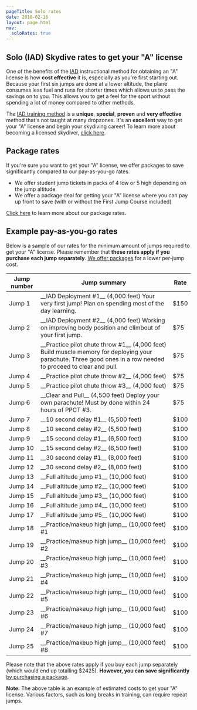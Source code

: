 ```yaml
---
pageTitle: Solo rates
date: 2018-02-16
layout: page.html
nav:
  soloRates: true
---
```


## Solo (IAD) Skydive rates to get your "A" license

One of the benefits of the [IAD](../solo-skydiving-wisconsin) instructional method for obtaining an "A" license is how __cost effective__ it is, especially as you're first starting out. Because your first six jumps are done at a lower altitude, the plane consumes less fuel and runs for shorter times which allows us to pass the savings on to you. This allows you to get a feel for the sport without spending a lot of money compared to other methods.

The [IAD training method](../solo-skydiving-wisconsin) is a __unique__, __special__, __proven__ and __very effective__ method that's not taught at many dropzones. It's an __excellent__ way to get your "A" license and begin your skydiving career! To learn more about becoming a licensed skydiver, [click here](../learn-to-skydive).

## Package rates

If you're sure you want to get your "A" license, we offer packages to save significantly compared to our pay-as-you-go rates.

 * We offer student jump tickets in packs of 4 low or 5 high depending on the jump altitude.
 * We offer a package deal for getting your "A" license where you can pay up front to save (with or without the First Jump Course included)

[Click here](../packages) to learn more about our package rates.

## Example pay-as-you-go rates
Below is a sample of our rates for the minimum amount of jumps required to get your "A" license. Please remember that __these rates apply if you purchase each jump separately__. [We offer packages](../packages) for a lower per-jump cost.

<table class="jump-rate-table">
<thead>
<tr>
<th>Jump number</th>
<th>Jump summary</th>
<th>Rate</th>
</tr>
</thead>
<tbody>
<tr>
<td>Jump 1</td>
<td>__IAD Deployment #1__ (4,000 feet) Your very first jump! Plan on spending most of the day learning.</td>
<td>$150</td>
</tr>
<tr>
<td>Jump 2</td>
<td>__IAD Deployment #2__ (4,000 feet) Working on improving body position and climbout of your first jump.</td>
<td>$75</td>
</tr>
<tr>
<td>Jump 3</td>
<td>__Practice pilot chute throw #1__ (4,000 feet) Build muscle memory for deploying your parachute. Three good ones in a row needed to proceed to clear and pull.</td>
<td>$75</td>
</tr>
<tr>
<td>Jump 4</td>
<td>__Practice pilot chute throw #2__ (4,000 feet)</td>
<td>$75</td>
</tr>
<tr>
<td>Jump 5</td>
<td>__Practice pilot chute throw #3__ (4,000 feet)</td>
<td>$75</td>
</tr>
<tr>
<td>Jump 6</td>
<td>__Clear and Pull__ (4,500 feet) Deploy your own parachute! Must by done within 24 hours of PPCT #3.</td>
<td>$75</td>
</tr>
<tr>
<td>Jump 7</td>
<td>__10 second delay #1__ (5,500 feet)</td>
<td>$100</td>
</tr>
<tr>
<td>Jump 8</td>
<td>__10 second delay #2__ (5,500 feet)</td>
<td>$100</td>
</tr>
<tr>
<td>Jump 9</td>
<td>__15 second delay #1__ (6,500 feet)</td>
<td>$100</td>
</tr>
<tr>
<td>Jump 10</td>
<td>__15 second delay #2__ (6,500 feet)</td>
<td>$100</td>
</tr>
<tr>
<td>Jump 11</td>
<td>__30 second delay #1__ (8,000 feet)</td>
<td>$100</td>
</tr>
<tr>
<td>Jump 12</td>
<td>__30 second delay #2__ (8,000 feet)</td>
<td>$100</td>
</tr>
<tr>
<td>Jump 13</td>
<td>__Full altitude jump #1__ (10,000 feet)</td>
<td>$100</td>
</tr>
<tr>
<td>Jump 14</td>
<td>__Full altitude jump #2__ (10,000 feet)</td>
<td>$100</td>
</tr>
<tr>
<td>Jump 15</td>
<td>__Full altitude jump #3__ (10,000 feet)</td>
<td>$100</td>
</tr>
<tr>
<td>Jump 16</td>
<td>__Full altitude jump #4__ (10,000 feet)</td>
<td>$100</td>
</tr>
<tr>
<td>Jump 17</td>
<td>__Full altitude jump #5__ (10,000 feet)</td>
<td>$100</td>
</tr>
<tr>
<td>Jump 18</td>
<td>__Practice/makeup high jump__ (10,000 feet) #1</td>
<td>$100</td>
</tr>
<tr>
<td>Jump 19</td>
<td>__Practice/makeup high jump__ (10,000 feet) #2</td>
<td>$100</td>
</tr>
<tr>
<td>Jump 20</td>
<td>__Practice/makeup high jump__ (10,000 feet) #3</td>
<td>$100</td>
</tr>
<tr>
<td>Jump 21</td>
<td>__Practice/makeup high jump__ (10,000 feet) #4</td>
<td>$100</td>
</tr>
<tr>
<td>Jump 22</td>
<td>__Practice/makeup high jump__ (10,000 feet) #5</td>
<td>$100</td>
</tr>
<tr>
<td>Jump 23</td>
<td>__Practice/makeup high jump__ (10,000 feet) #6</td>
<td>$100</td>
</tr>
<tr>
<td>Jump 24</td>
<td>__Practice/makeup high jump__ (10,000 feet) #7</td>
<td>$100</td>
</tr>
<tr>
<td>Jump 25</td>
<td>__Practice/makeup high jump__ (10,000 feet) #8</td>
<td>$100</td>
</tr>
</tbody>
</table>

Please note that the above rates apply if you buy each jump separately (which would end up totalling $2425). __However, you can save significantly__ [by purchasing a package](../packages).

__Note:__ The above table is an example of estimated costs to get your "A" license. Various factors, such as long breaks in training, can require repeat jumps.
